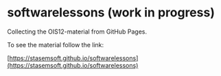 # softwarelessons (work in progress)

Collecting the OIS12-material from GitHub Pages. 

To see the material follow the link: 

[https://stasemsoft.github.io/softwarelessons](https://stasemsoft.github.io/softwarelessons)
